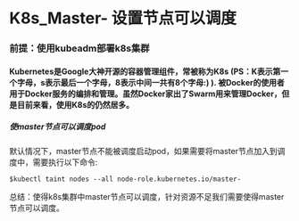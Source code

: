 # K8s_Master- 设置节点可以调度


### 前提：使用kubeadm部署k8s集群


#### Kubernetes是Google大神开源的容器管理组件，常被称为K8s (PS：K表示第一个字母，s表示最后一个字母，8表示中间一共有8个字母:) ). 被Docker的使用者用于Docker服务的编排和管理。虽然Docker家出了Swarm用来管理Docker，但是目前来看，使用K8s的仍然居多。



#####  使master节点可以调度pod


默认情况下，master节点不能被调度启动pod，如果需要将master节点加入到调度中，需要执行以下命令:

    $kubectl taint nodes --all node-role.kubernetes.io/master-



总结：使得k8s集群中master节点可以调度，针对资源不足我们需要使得master节点可以调度。

